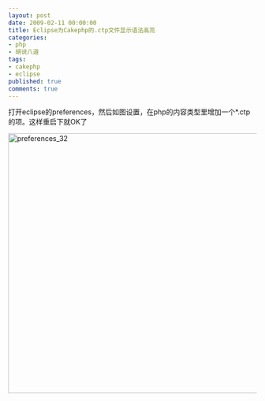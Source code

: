 ```yaml
---
layout: post
date: 2009-02-11 00:00:00
title: Eclipse为Cakephp的.ctp文件显示语法高亮
categories:
- php
- 胡说八道
tags:
- cakephp
- eclipse
published: true
comments: true
---
```

<p>打开eclipse的preferences，然后如图设置，在php的内容类型里增加一个*.ctp的项。这样重启下就OK了</p>

<p><img class="alignnone size-full wp-image-341" title="preferences_32" src="{{site.url}}/media/2009/02/preferences_32.png" alt="preferences_32" width="580" height="528" /></p>
